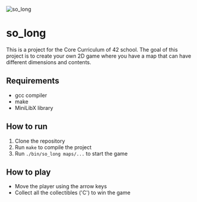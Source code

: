![so_long]([https://media.giphy.com/media/JIX9t2j0ZTN9S/giphy.gif](https://giphy.com/embed/orGrvsnNHzsQRw1uSW))

# so_long

This is a project for the Core Curriculum of 42 school. The goal of this project is to create your own 2D game where you have a map that can have different dimensions and contents.

## Requirements

- gcc compiler
- make
- MiniLibX library

## How to run

1. Clone the repository
2. Run `make` to compile the project
3. Run `./bin/so_long maps/...` to start the game

## How to play

- Move the player using the arrow keys
- Collect all the collectibles ('C') to win the game
